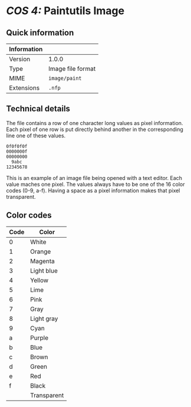 # *COS 4:* Paintutils Image

## Quick information

| Information |                           |
| ----------- | ------------------------- |
| Version     | 1.0.0                     |
| Type        | Image file format         |
| MIME        | `image/paint`             |
| Extensions  | `.nfp`                    |

## Technical details

The file contains a row of one character long values as pixel information. Each pixel of one row is put directly behind another in the corresponding line one of these values.

```
0f0f0f0f
0000000f
00000000
  9abc  
12345678
```

This is an example of an image file being opened with a text editor. Each value maches one pixel. The values always have to be one of the 16 color codes (0-9, a-f).
Having a space as a pixel information makes that pixel transparent.

## Color codes

| Code | Color      |
| ---- | ---------- |
| 0    | White      |
| 1    | Orange     |
| 2    | Magenta    |
| 3    | Light blue |
| 4    | Yellow     |
| 5    | Lime       |
| 6    | Pink       |
| 7    | Gray       |
| 8    | Light gray |
| 9    | Cyan       |
| a    | Purple     |
| b    | Blue       |
| c    | Brown      |
| d    | Green      |
| e    | Red        |
| f    | Black      |
|      | Transparent|
